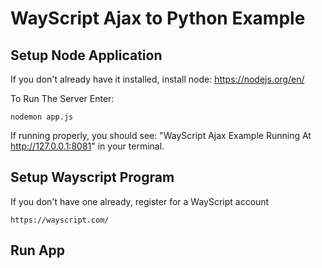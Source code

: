 # WayScript Ajax to Python Example

## Setup Node Application

If you don't already have it installed, install node: https://nodejs.org/en/

To Run The Server Enter:
```
nodemon app.js
```

If running properly, you should see: "WayScript Ajax Example Running At http://127.0.0.1:8081" in your terminal.

## Setup Wayscript Program

If you don't have one already, register for a WayScript account
```
https://wayscript.com/
```

## Run App
